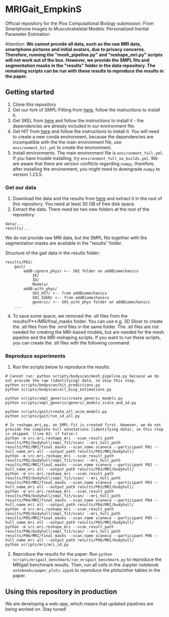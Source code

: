 # MRIGait_EmpkinS
Official repository for the Plos Computational Biology submission: 
From Smartphone Images to Musculoskeletal Models: Personalized Inertial Parameter Estimation

Attention:
**We cannot provide all data, such as the raw MRI data, smartphone pictures and initial avatars, due to privacy concerns. Therefore, running the "mesh_pipeline.py" and "reshape_mri.py" scripts will not work out of the box. However, we provide the SMPL fits and segmentation masks in the "results" folder in the data repository. The remaining scripts can be run with these results to reproduce the results in the paper.**

## Getting started

1. Clone this repository
2. Get our fork of SMPL-Fitting from [here](https://github.com/gambimar/SMPL-Fitting/), follow the instructions to install it.
3. Get SKEL from [here](https://github.com/MarilynKeller/SKEL) and follow the instructions to install it - the dependencies are already included in our environment file.
4. Get HIT from [here](https://github.com/MarilynKeller/HIT) and follow the instructions to install it. You will need to create a new conda environment, because the dependencies are incompatible with the the main environment file, use `environment_hit.yml` to create the environment. 
5. Install environments. The main environment file is `environment_full.yml`. If you have trouble installing, try `environment_full_no_builds.yml`. We are aware that there are version conflicts regarding `numpy`, therefore, after installing the environment, you might need to downgrade `numpy` to version 1.23.5.

### Get our data
1. Download the data and the results from [here](https://zenodo.org/uploads/15791380) and extract it in the root of this repository. You need at least 30 GB of free disk space.
2. Extract the data. There need be two new folders at the root of the repository:
```
data/...
results/...
```
We do not provide raw MRI data, but the SMPL fits together with the segmentation masks are available in the "results" folder.

Structure of the gait data in the results folder:
```
results/P01/
    gait/
        addB-ignore_phys/ <-- S01 folder on addBiomechanics
            IK/
            ID/
            Models/
        addB-with_phys/
            S01_HIT/ <-- from addBiomechanics
            S01_SGEN/ <-- from addBiomechanics
            generic/ <-- S01_with_phys folder on addBiomechanics
    ...
```
4. To save some space, we removed the .stl files from the results/P**/MRI/final_masks folder. You can use e.g. 3D Slicer to create the .stl files from the .nrrd files in the same folder. The .stl files are not needed for creating the MRI-based models, but are needed for the mesh pipeline and the MRI reshaping scripts. If you want to run these scripts, you can create the .stl files with the following command:

### Reproduce experiments
1. Run the scripts below to reproduce the results:
```
# Cannot run: python scripts/bodyscan/mesh_pipeline.py because we do not provide the raw (identifying) data, so skip this step.
python scripts/bodyscan/hit_predictions.py
python scripts/bodyscan/all_bisp_estimations.py

python scripts/smpl_generic/create_generic_models.py
python scripts/smpl_generic/generic_models_scale_and_id.py

python scripts/gait/create_all_osim_models.py
python scripts/gait/run_id_all.py

# In reshape_mri.py, an SMPL-fit is created first. However, we do not provide the complete hull annotations (identifying data), so this step is skipped. (line 62: if False:)
python -m src.mri.reshape_mri --scan_result_path results/P01/bodyhull/smpl_fit/scan/ --mri_hull_path results/P01/MRI/final_masks --scan_name scaneca --participant P01 --hull_name_mri all --output_path results/P01/MRI/bodyhull/
python -m src.mri.reshape_mri --scan_result_path results/P02/bodyhull/smpl_fit/scan/ --mri_hull_path results/P02/MRI/final_masks --scan_name scaneca --participant P02 --hull_name_mri all --output_path results/P02/MRI/bodyhull/
python -m src.mri.reshape_mri --scan_result_path results/P03/bodyhull/smpl_fit/scan/ --mri_hull_path results/P03/MRI/final_masks --scan_name scaneca --participant P03 --hull_name_mri all --output_path results/P03/MRI/bodyhull/
python -m src.mri.reshape_mri --scan_result_path results/P04/bodyhull/smpl_fit/scan/ --mri_hull_path results/P04/MRI/final_masks --scan_name scaneca --participant P04 --hull_name_mri all --output_path results/P04/MRI/bodyhull/
python -m src.mri.reshape_mri --scan_result_path results/P05/bodyhull/smpl_fit/scan/ --mri_hull_path results/P05/MRI/final_masks --scan_name scaneca --participant P05 --hull_name_mri all --output_path results/P05/MRI/bodyhull/
python -m src.mri.reshape_mri --scan_result_path results/P06/bodyhull/smpl_fit/scan/ --mri_hull_path results/P06/MRI/final_masks --scan_name scaneca --participant P06 --hull_name_mri all --output_path results/P06/MRI/bodyhull/
python scripts/mri/mri_id.py
```
2. Reproduce the results for the paper:
Run `python scripts/mrigait_benchmark/run_mrigait_benchmark.py` to reproduce the MRIgait benchmark results. Then, run all cells in the Jupyter notebook `notebooks/paper_plots.ipynb` to reproduce the plots/other tables in the paper.

## Using this repository in production

We are developing a web-app, which means that updated pipelines are being worked on. Stay tuned!
